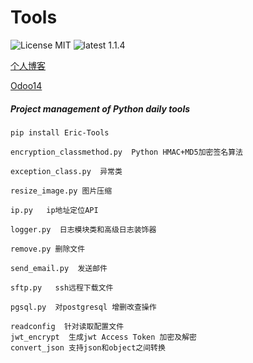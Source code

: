 # Tools
![License MIT](https://img.shields.io/badge/license-MIT-blue.svg)
![latest 1.1.4](https://img.shields.io/badge/latest-1.1.4-green.svg?style=flat)

[个人博客](https://jxlss.cn)

[Odoo14](https://jxlss.cn)

##### Project management of Python daily tools
```shell 
pip install Eric-Tools
```

```
encryption_classmethod.py  Python HMAC+MD5加密签名算法

exception_class.py  异常类

resize_image.py 图片压缩

ip.py   ip地址定位API

logger.py  日志模块类和高级日志装饰器

remove.py 删除文件

send_email.py  发送邮件

sftp.py   ssh远程下载文件

pgsql.py  对postgresql 增删改查操作

readconfig  针对读取配置文件
jwt_encrypt  生成jwt Access Token 加密及解密
convert_json 支持json和object之间转换
```
